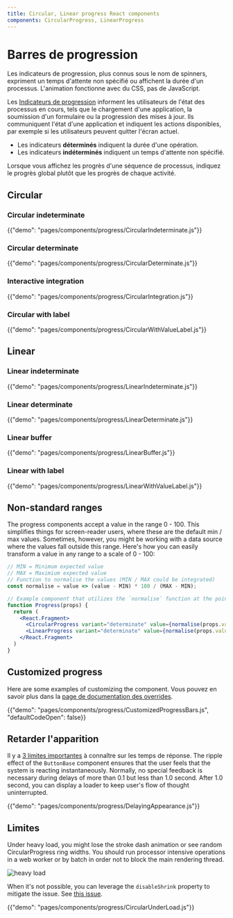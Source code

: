 ```yaml
---
title: Circular, Linear progress React components
components: CircularProgress, LinearProgress
---
```


# Barres de progression

<p class="description">Les indicateurs de progression, plus connus sous le nom de spinners, expriment un temps d'attente non spécifié ou affichent la durée d'un processus. L'animation fonctionne avec du CSS, pas de JavaScript.</p>

Les [Indicateurs de progression](https://material.io/design/components/progress-indicators.html) informent les utilisateurs de l'état des processus en cours, tels que le chargement d'une application, la soumission d'un formulaire ou la progression des mises à jour. Ils communiquent l'état d'une application et indiquent les actions disponibles, par exemple si les utilisateurs peuvent quitter l'écran actuel.

- Les indicateurs **déterminés** indiquent la durée d'une opération.
- Les indicateurs **indéterminés** indiquent un temps d'attente non spécifié.

Lorsque vous affichez les progrès d'une séquence de processus, indiquez le progrès global plutôt que les progrès de chaque activité.

## Circular

### Circular indeterminate

{{"demo": "pages/components/progress/CircularIndeterminate.js"}}

### Circular determinate

{{"demo": "pages/components/progress/CircularDeterminate.js"}}

### Interactive integration

{{"demo": "pages/components/progress/CircularIntegration.js"}}

### Circular with label

{{"demo": "pages/components/progress/CircularWithValueLabel.js"}}

## Linear

### Linear indeterminate

{{"demo": "pages/components/progress/LinearIndeterminate.js"}}

### Linear determinate

{{"demo": "pages/components/progress/LinearDeterminate.js"}}

### Linear buffer

{{"demo": "pages/components/progress/LinearBuffer.js"}}

### Linear with label

{{"demo": "pages/components/progress/LinearWithValueLabel.js"}}

## Non-standard ranges

The progress components accept a value in the range 0 - 100. This simplifies things for screen-reader users, where these are the default min / max values. Sometimes, however, you might be working with a data source where the values fall outside this range. Here's how you can easily transform a value in any range to a scale of 0 - 100:

```jsx
// MIN = Minimum expected value
// MAX = Maximium expected value
// Function to normalise the values (MIN / MAX could be integrated)
const normalise = value => (value - MIN) * 100 / (MAX - MIN);

// Example component that utilizes the `normalise` function at the point of render.
function Progress(props) {
  return (
    <React.Fragment>
      <CircularProgress variant="determinate" value={normalise(props.value)} />
      <LinearProgress variant="determinate" value={normalise(props.value)} />
    </React.Fragment>
  )
}
```

## Customized progress

Here are some examples of customizing the component. Vous pouvez en savoir plus dans la [page de documentation des overrides](/customization/components/).

{{"demo": "pages/components/progress/CustomizedProgressBars.js", "defaultCodeOpen": false}}

## Retarder l'apparition

Il y a [3 limites importantes](https://www.nngroup.com/articles/response-times-3-important-limits/) à connaître sur les temps de réponse. The ripple effect of the `ButtonBase` component ensures that the user feels that the system is reacting instantaneously. Normally, no special feedback is necessary during delays of more than 0.1 but less than 1.0 second. After 1.0 second, you can display a loader to keep user's flow of thought uninterrupted.

{{"demo": "pages/components/progress/DelayingAppearance.js"}}

## Limites

Under heavy load, you might lose the stroke dash animation or see random CircularProgress ring widths. You should run processor intensive operations in a web worker or by batch in order not to block the main rendering thread.

![heavy load](/material-ui-static/images/progress/heavy-load.gif)

When it's not possible, you can leverage the `disableShrink` property to mitigate the issue. See [this issue](https://github.com/mui-org/material-ui/issues/10327).

{{"demo": "pages/components/progress/CircularUnderLoad.js"}}